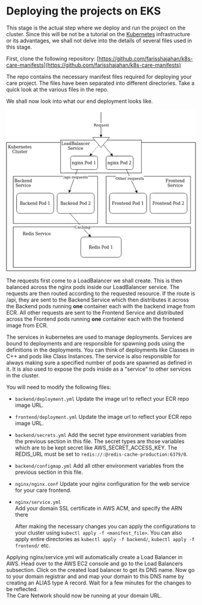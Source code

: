 # Deploying the projects on EKS

This stage is the actual step where we deploy and run the project on the cluster. Since this will be not be a tutorial on the [Kubernetes](https://kubernetes.io) infrastructure or its advantages, we shall not delve into the details of several files used in this stage.

First, clone the following repository: [https://github.com/farisshajahan/k8s-care-manifests](https://github.com/farisshajahan/k8s-care-manifests)

The repo contains the necessary manifest files required for deploying your care project. The files have been separated into different directories. Take a quick look at the various files in the repo.

We shall now look into what our end deployment looks like.

![Care EKS architecture](.gitbook/assets/careeks.png)

The requests first come to a LoadBalancer we shall create. This is then balanced across the nginx pods inside our LoadBalancer service. The requests are then routed according to the requested resource. If the route is /api, they are sent to the Backend Service which then distributes it across the Backend pods running **one** container each with the backend image from ECR. All other requests are sent to the Frontend Service and distributed across the Frontend pods running **one** container each with the frontend image from ECR.

The services in kubernetes are used to manage deployments. Services are bound to deployments and are responsible for spawning pods using the definitions in the deployments. You can think of deployments like Classes in C++ and pods like Class Instances. The service is also responsible for always making sure a specified number of pods are spawned as defined in it. It is also used to expose the pods inside as a "service" to other services in the cluster.

You will need to modify the following files:

* `backend/deployment.yml` Update the image url to reflect your ECR repo image URL.
* `frontend/deployment.yml` Update the image url to reflect your ECR repo image URL.
* `backend/secrets.yml` Add the secret type environment variables from the previous section in this file. The secret types are those variables which are to be kept secret like AWS\_SECRET\_ACCESS\_KEY. The REDIS\_URL must be set to `redis://:@redis-cache-production:6379/0`.
* `backend/configmap.yml` Add all other environment variables from the previous section in this file.
* `nginx/nginx.conf` Update your nginx configuration for the web service for your care frontend.
* `nginx/service.yml`  
  Add your domain SSL certificate in AWS ACM, and specify the ARN there

  After making the necessary changes you can apply the configurations to your cluster using `kubectl apply -f <manifest_file>`. You can also apply entire directories as `kubectl apply -f backend/`, `kubectl apply -f frontend/` etc.

Applying nginx/service.yml will automatically create a Load Balancer in AWS. Head over to the AWS EC2 console and go to the Load Balancers subsection. Click on the created load balancer to get its DNS name. Now go to your domain registrar and and map your domain to this DNS name by creating an ALIAS type A record. Wait for a few minutes for the changes to be reflected.  
The Care Network should now be running at your domain URL.

